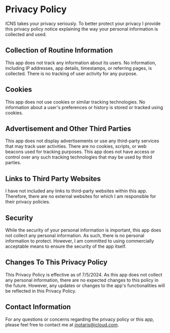 # Privacy Policy

ICNS takes your privacy seriously. To better protect your privacy I provide this privacy policy notice explaining the way your personal information is collected and used.


## Collection of Routine Information

This app does not track any information about its users. No information, including IP addresses, app details, timestamps, or referring pages, is collected. There is no tracking of user activity for any purpose.


## Cookies

This app does not use cookies or similar tracking technologies. No information about a user's preferences or history is stored or tracked using cookies.


## Advertisement and Other Third Parties

This app does not display advertisements or use any third-party services that may track user activities. There are no cookies, scripts, or web beacons used for tracking purposes. This app does not have access or control over any such tracking technologies that may be used by third parties.


## Links to Third Party Websites

I have not included any links to third-party websites within this app. Therefore, there are no external websites for which I am responsible for their privacy policies.

## Security

While the security of your personal information is important, this app does not collect any personal information. As such, there is no personal information to protect. However, I am committed to using commercially acceptable means to ensure the security of the app itself.


## Changes To This Privacy Policy

This Privacy Policy is effective as of 7/5/2024. As this app does not collect any personal information, there are no expected changes to this policy in the future. However, any updates or changes to the app's functionalities will be reflected in this Privacy Policy.


## Contact Information

For any questions or concerns regarding the privacy policy or this app, please feel free to contact me at jnotaris@icloud.com.
